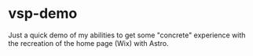 # vsp-demo
Just a quick demo of my abilities to get some "concrete" experience with the recreation of the home page (Wix) with Astro.
